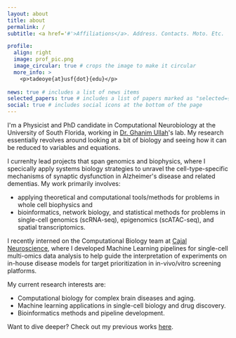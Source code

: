 ```yaml
---
layout: about
title: about
permalink: /
subtitle: <a href='#'>Affiliations</a>. Address. Contacts. Moto. Etc.

profile:
  align: right
  image: prof_pic.png
  image_circular: true # crops the image to make it circular
  more_info: >
    <p>tadeoye{at}usf{dot}{edu}</p>
    
news: true # includes a list of news items
selected_papers: true # includes a list of papers marked as "selected={true}"
social: true # includes social icons at the bottom of the page
---
```


I'm a Physicist and PhD candidate in Computational Neurobiology at the University of South Florida, working in [Dr. Ghanim Ullah](http://faculty.cas.usf.edu/gullah/)'s lab. My research essentially revolves around looking at a bit of biology and seeing how it can be reduced to variables and equations. 

I currenlty lead projects that span genomics and biophysics, where I specically apply systems biology strategies to unravel the cell-type-specific mechanisms of synaptic dysfunction in Alzheimer's disease and related dementias. My work primarily involves: 
  - applying theoretical and computational tools/methods for problems in whole cell biophysics and
  - bioinformatics, network biology, and statistical methods for problems in single-cell genomics (scRNA-seq), epigenomics (scATAC-seq), and spatial transcriptomics. 

I recently interned on the Computational Biology team at [Cajal Neuroscience](https://www.cajalneuro.com/), where I developed Machine Learning pipelines for single-cell multi-omics data analysis to help guide the interpretation of experiments on in-house disease models for target prioritization in in-vivo/vitro screening platforms.

My current research interests are:

  - Computational biology for complex brain diseases and aging.
  - Machine learning applications in single-cell biology and drug discovery.
  - Bioinformatics methods and pipeline development.

Want to dive deeper? Check out my previous works [here](https://scholar.google.com/citations?user=CkMw3EkAAAAJ&hl=en).
